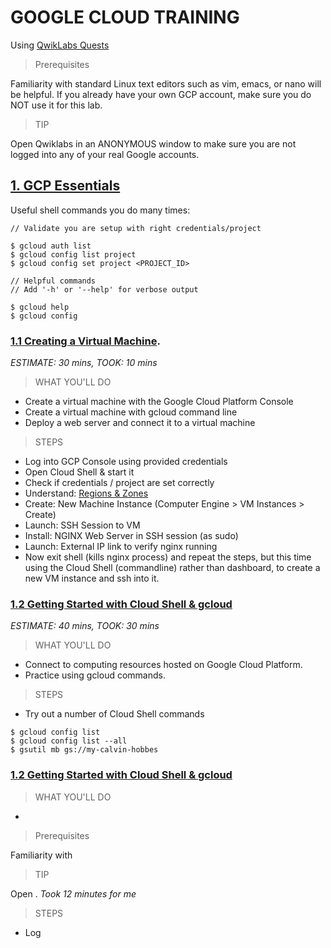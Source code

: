 # GOOGLE CLOUD TRAINING

Using [QwikLabs Quests](https://google.qwiklabs.com/catalog)

> Prerequisites

Familiarity with standard Linux text editors such as vim, emacs, or nano will be helpful. If you already have your own GCP account, make sure you do NOT use it for this lab. 

> TIP

Open Qwiklabs in an ANONYMOUS window to make sure you are not logged into any of your real Google accounts. 


## [1. GCP Essentials](https://google.qwiklabs.com/quests/23)

Useful shell commands you do many times:

```
// Validate you are setup with right credentials/project

$ gcloud auth list
$ gcloud config list project
$ gcloud config set project <PROJECT_ID>

// Helpful commands
// Add '-h' or '--help' for verbose output

$ gcloud help
$ gcloud config   
```


### [1.1 Creating a Virtual Machine](https://google.qwiklabs.com/focuses/5779).

_ESTIMATE: 30 mins, TOOK: 10 mins_

> WHAT YOU'LL DO

 * Create a virtual machine with the Google Cloud Platform Console
 * Create a virtual machine with gcloud command line
 * Deploy a web server and connect it to a virtual machine

> STEPS

 * Log into GCP Console using provided credentials
 * Open Cloud Shell & start it
 * Check if credentials / project are set correctly
 * Understand: [Regions & Zones](https://cloud.google.com/compute/docs/zones)
 * Create: New Machine Instance (Computer Engine > VM Instances > Create)
 * Launch: SSH Session to VM 
 * Install: NGINX Web Server in SSH session (as sudo)
 * Launch: External IP link to verify nginx running
 * Now exit shell (kills nginx process) and repeat the steps, but this time using the Cloud Shell (commandline) rather than dashboard, to create a new VM instance and ssh into it.



### [1.2 Getting Started with Cloud Shell & gcloud](https://google.qwiklabs.com/focuses/5780)

_ESTIMATE: 40 mins, TOOK: 30 mins_

> WHAT YOU'LL DO

 * Connect to computing resources hosted on Google Cloud Platform.
 * Practice using gcloud commands.

> STEPS

 * Try out a number of Cloud Shell commands
```
$ gcloud config list
$ gcloud config list --all
$ gsutil mb gs://my-calvin-hobbes
```








### [1.2 Getting Started with Cloud Shell & gcloud](https://google.qwiklabs.com/focuses/5780)

> WHAT YOU'LL DO

 * 

> Prerequisites

Familiarity with 

> TIP

Open . _Took 12 minutes for me_

> STEPS

 * Log 
